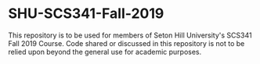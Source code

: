 # SHU-SCS341-Fall-2019

This repository is to be used for members of Seton Hill University's SCS341 Fall 2019 Course.  Code shared or discussed in this repository is not to be relied upon beyond the general use for academic purposes.
